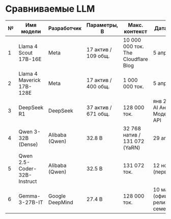 # Сравниваемые LLM

| № | Имя модели | Разработчик | Параметры, B | Макс. контекст | Дата выхода |
|---|------------|-------------|--------------|----------------|-------------|
| 1 | Llama 4 Scout 17B-16E | Meta | 17 актив / 109 общ. | 10 000 000 ток.<br>The Cloudflare Blog | 5 апр 2025 |
| 2 | Llama 4 Maverick 17B-128E | Meta | 17 актив / 400 общ. | 1 000 000 ток. | 5 апр 2025 |
| 3 | DeepSeek R1 | DeepSeek | 37 актив / 671 общ.| 128 000 ток. | янв 2025<br>AI Анализ Моделей и API |
| 4 | Qwen 3-32B (Dense) | Alibaba (Qwen) | 32.8 B | 32 768 натив / 131 072 (YaRN) | 29 апр 2025 |
| 5 | Qwen 2.5-Coder-32B-Instruct | Alibaba (Qwen) | 32.5 B | 131 072 ток. | 12 ноя 2024 (перв. релиз) |
| 6 | Gemma-3-27B-IT | Google DeepMind | 27.4 B | 128 000 ток. | 10 мар 2025 (официальный релиз семейства) |
